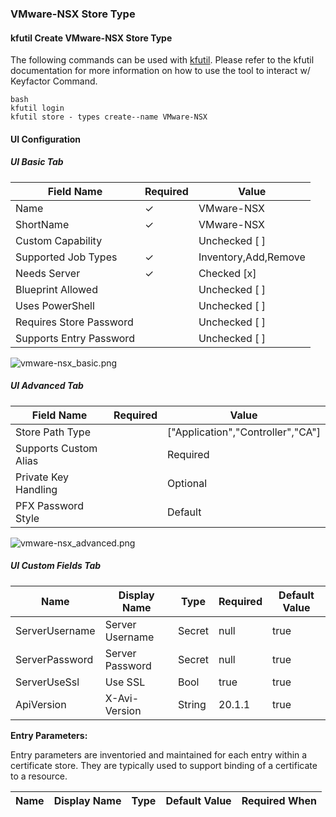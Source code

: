 
### VMware-NSX Store Type
#### kfutil Create VMware-NSX Store Type
The following commands can be used with [kfutil](https://github.com/Keyfactor/kfutil). Please refer to the kfutil documentation for more information on how to use the tool to interact w/ Keyfactor Command.

```
bash
kfutil login
kfutil store - types create--name VMware-NSX 
```

#### UI Configuration
##### UI Basic Tab
| Field Name              | Required | Value                                     |
|-------------------------|----------|-------------------------------------------|
| Name                    | &check;  | VMware-NSX                          |
| ShortName               | &check;  | VMware-NSX                          |
| Custom Capability       |          | Unchecked [ ]                             |
| Supported Job Types     | &check;  | Inventory,Add,Remove     |
| Needs Server            | &check;  | Checked [x]                         |
| Blueprint Allowed       |          | Unchecked [ ]                       |
| Uses PowerShell         |          | Unchecked [ ]                             |
| Requires Store Password |          | Unchecked [ ]                          |
| Supports Entry Password |          | Unchecked [ ]                         |
      
![vmware-nsx_basic.png](docs%2Fscreenshots%2Fstore_types%2Fvmware-nsx_basic.png)

##### UI Advanced Tab
| Field Name            | Required | Value                 |
|-----------------------|----------|-----------------------|
| Store Path Type       |          | ["Application","Controller","CA"]      |
| Supports Custom Alias |          | Required |
| Private Key Handling  |          | Optional  |
| PFX Password Style    |          | Default   |

![vmware-nsx_advanced.png](docs%2Fscreenshots%2Fstore_types%2Fvmware-nsx_advanced.png)

##### UI Custom Fields Tab
| Name           | Display Name         | Type   | Required | Default Value |
| -------------- | -------------------- | ------ | -------- | ------------- |
|ServerUsername|Server Username|Secret|null|true|
|ServerPassword|Server Password|Secret|null|true|
|ServerUseSsl|Use SSL|Bool|true|true|
|ApiVersion|X-Avi-Version|String|20.1.1|true|


**Entry Parameters:**

Entry parameters are inventoried and maintained for each entry within a certificate store.
They are typically used to support binding of a certificate to a resource.

|Name|Display Name| Type|Default Value|Required When |
|----|------------|-----|-------------|--------------|


